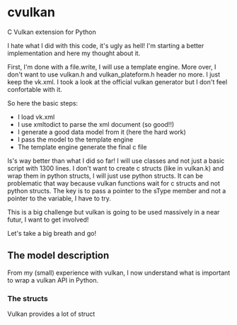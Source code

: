 # cvulkan
C Vulkan extension for Python

I hate what I did with this code, it's ugly as hell!
I'm starting a better implementation and here my thought about it.

First, I'm done with a file.write, I will use a template engine.
More over, I don't want to use vulkan.h and vulkan_plateform.h header
no more.
I just keep the vk.xml. I took a look at the official vulkan generator but
I don't feel confortable with it.

So here the basic steps:

 - I load vk.xml
 - I use xmltodict to parse the xml document (so good!!)
 - I generate a good data model from it (here the hard work)
 - I pass the model to the template engine
 - The template engine generate the final c file

Is's way better than what I did so far!
I will use classes and not just a basic script with 1300 lines.
I don't want to create c structs (like in vulkan.k) and wrap them in
python structs, I will just use python structs.
It can be problematic that way because vulkan functions wait for
c structs and not python structs. The key is to pass a pointer to the
sType member and not a pointer to the variable, I have to try.

This is a big challenge but vulkan is going to be used massively in a
near futur, I want to get involved!

Let's take a big breath and go!

## The model description
From my (small) experience with vulkan, I now understand what is important
to wrap a vulkan API in Python.

### The structs
Vulkan provides a lot of struct
